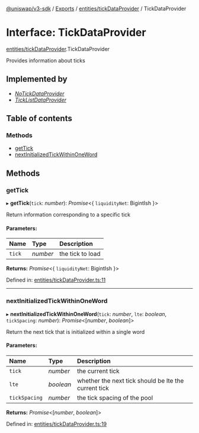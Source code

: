 [@uniswap/v3-sdk](../README.md) / [Exports](../modules.md) / [entities/tickDataProvider](../modules/entities_tickdataprovider.md) / TickDataProvider

# Interface: TickDataProvider

[entities/tickDataProvider](../modules/entities_tickdataprovider.md).TickDataProvider

Provides information about ticks

## Implemented by

* [*NoTickDataProvider*](../classes/entities_tickdataprovider.notickdataprovider.md)
* [*TickListDataProvider*](../classes/entities_ticklistdataprovider.ticklistdataprovider.md)

## Table of contents

### Methods

- [getTick](entities_tickdataprovider.tickdataprovider.md#gettick)
- [nextInitializedTickWithinOneWord](entities_tickdataprovider.tickdataprovider.md#nextinitializedtickwithinoneword)

## Methods

### getTick

▸ **getTick**(`tick`: *number*): *Promise*<{ `liquidityNet`: BigintIsh  }\>

Return information corresponding to a specific tick

#### Parameters:

| Name | Type | Description |
| :------ | :------ | :------ |
| `tick` | *number* | the tick to load |

**Returns:** *Promise*<{ `liquidityNet`: BigintIsh  }\>

Defined in: [entities/tickDataProvider.ts:11](https://github.com/Uniswap/uniswap-v3-sdk/blob/4a7e393/src/entities/tickDataProvider.ts#L11)

___

### nextInitializedTickWithinOneWord

▸ **nextInitializedTickWithinOneWord**(`tick`: *number*, `lte`: *boolean*, `tickSpacing`: *number*): *Promise*<[*number*, *boolean*]\>

Return the next tick that is initialized within a single word

#### Parameters:

| Name | Type | Description |
| :------ | :------ | :------ |
| `tick` | *number* | the current tick |
| `lte` | *boolean* | whether the next tick should be lte the current tick |
| `tickSpacing` | *number* | the tick spacing of the pool |

**Returns:** *Promise*<[*number*, *boolean*]\>

Defined in: [entities/tickDataProvider.ts:19](https://github.com/Uniswap/uniswap-v3-sdk/blob/4a7e393/src/entities/tickDataProvider.ts#L19)
